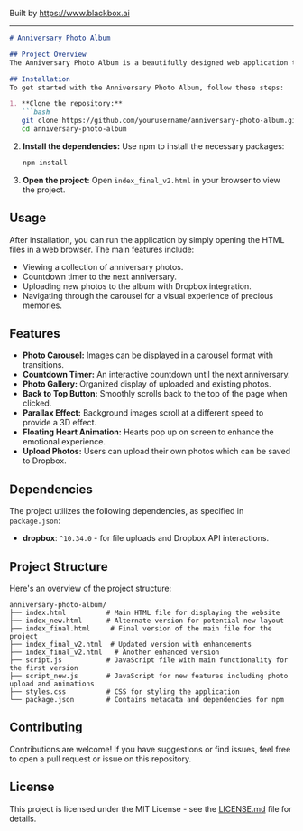 
Built by https://www.blackbox.ai

---

```markdown
# Anniversary Photo Album

## Project Overview
The Anniversary Photo Album is a beautifully designed web application that showcases cherished memories through various interactive features. It incorporates a modern carousel for photo display, a countdown timer to the next anniversary, animated effects for a delightful user experience, and allows users to upload their own photos with an integration to Dropbox.

## Installation
To get started with the Anniversary Photo Album, follow these steps:

1. **Clone the repository:**
   ```bash
   git clone https://github.com/yourusername/anniversary-photo-album.git
   cd anniversary-photo-album
   ```

2. **Install the dependencies:**
   Use npm to install the necessary packages:
   ```bash
   npm install
   ```

3. **Open the project:**
   Open `index_final_v2.html` in your browser to view the project.

## Usage
After installation, you can run the application by simply opening the HTML files in a web browser. The main features include:
- Viewing a collection of anniversary photos.
- Countdown timer to the next anniversary.
- Uploading new photos to the album with Dropbox integration.
- Navigating through the carousel for a visual experience of precious memories.

## Features
- **Photo Carousel:** Images can be displayed in a carousel format with transitions.
- **Countdown Timer:** An interactive countdown until the next anniversary.
- **Photo Gallery:** Organized display of uploaded and existing photos.
- **Back to Top Button:** Smoothly scrolls back to the top of the page when clicked.
- **Parallax Effect:** Background images scroll at a different speed to provide a 3D effect.
- **Floating Heart Animation:** Hearts pop up on screen to enhance the emotional experience.
- **Upload Photos:** Users can upload their own photos which can be saved to Dropbox.

## Dependencies
The project utilizes the following dependencies, as specified in `package.json`:
- **dropbox**: `^10.34.0` - for file uploads and Dropbox API interactions.

## Project Structure
Here's an overview of the project structure:
```
anniversary-photo-album/
├── index.html          # Main HTML file for displaying the website
├── index_new.html      # Alternate version for potential new layout
├── index_final.html     # Final version of the main file for the project
├── index_final_v2.html  # Updated version with enhancements
├── index_final_v2.html   # Another enhanced version
├── script.js           # JavaScript file with main functionality for the first version
├── script_new.js       # JavaScript for new features including photo upload and animations
├── styles.css          # CSS for styling the application
└── package.json        # Contains metadata and dependencies for npm
```

## Contributing
Contributions are welcome! If you have suggestions or find issues, feel free to open a pull request or issue on this repository.

## License
This project is licensed under the MIT License - see the [LICENSE.md](LICENSE.md) file for details.
```